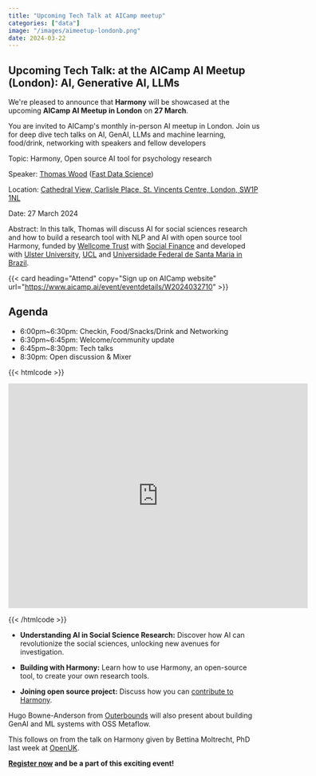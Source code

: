 ```yaml
---
title: "Upcoming Tech Talk at AICamp meetup"
categories: ["data"]
image: "/images/aimeetup-londonb.png"
date: 2024-03-22
---
```


## Upcoming Tech Talk: at the AICamp AI Meetup (London): AI, Generative AI, LLMs

We're pleased to announce that **Harmony** will be showcased at the upcoming **AICamp AI Meetup in London** on **27 March**.

You are invited to AICamp's monthly in-person AI meetup in London. Join us for deep dive tech talks on AI, GenAI, LLMs and machine learning, food/drink, networking with speakers and fellow developers

Topic: Harmony, Open source AI tool for psychology research

Speaker: [Thomas Wood](https://freelancedatascientist.net/) ([Fast Data Science](https://fastdatascience.com/))

Location: [Cathedral View, Carlisle Place, St. Vincents Centre, London, SW1P 1NL](https://maps.app.goo.gl/nQ2JtXF7E9hZVTY87)

Date: 27 March 2024

Abstract: In this talk, Thomas will discuss AI for social sciences research and how to build a research tool with NLP and AI with open source tool Harmony, funded by [Wellcome Trust](https://wellcome.org) with [Social Finance](https://www.socialfinance.org.uk/) and developed with [Ulster University](https://ulster.ac.uk), [UCL](https://ucl.ac.uk) and [Universidade Federal de Santa Maria in Brazil](https://ufsm.br).

{{< card heading="Attend" copy="Sign up on AICamp website" url="https://www.aicamp.ai/event/eventdetails/W2024032710" >}}


## Agenda

* 6:00pm~6:30pm: Checkin, Food/Snacks/Drink and Networking
* 6:30pm~6:45pm: Welcome/community update
* 6:45pm~8:30pm: Tech talks
* 8:30pm: Open discussion & Mixer

{{< htmlcode >}}

<iframe src="https://www.google.com/maps/embed?pb=!1m14!1m8!1m3!1d572.478939125859!2d-0.1418590138319138!3d51.49543573527213!3m2!1i1024!2i768!4f13.1!3m3!1m2!1s0x4876052076939759%3A0x253bab472cc7be51!2sCathedral%20View!5e0!3m2!1sen!2suk!4v1711106583222!5m2!1sen!2suk" width="600" height="450" style="border:0;" allowfullscreen="" loading="lazy" referrerpolicy="no-referrer-when-downgrade"></iframe>

{{< /htmlcode >}}

* **Understanding AI in Social Science Research:**  Discover how AI can revolutionize the social sciences, unlocking new avenues for investigation.

* **Building with Harmony:**  Learn how to use Harmony, an open-source tool, to create your own research tools.

* **Joining open source project:**  Discuss how you can [contribute to Harmony](/community).

Hugo Bowne-Anderson from [Outerbounds](https://outerbounds.com/) will also present about building GenAI and ML systems with OSS Metaflow.

This follows on from the talk on Harmony given by Bettina Moltrecht, PhD last week at [OpenUK](https://openuk.uk/).

**[Register now](https://www.aicamp.ai/event/eventdetails/W2024032710) and be a part of this exciting event!**
